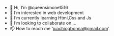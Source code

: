 - 👋 Hi, I’m @queensimone1516
- 👀 I’m interested in web development 
- 🌱 I’m currently learning Html,Css and Js
- 💞️ I’m looking to collaborate on ...
- 📫 How to reach me 'juachiogbonna@gmail.com'

<!---
queensimone1516/queensimone1516 is a ✨ special ✨ repository because its `README.md` (this file) appears on your GitHub profile.
You can click the Preview link to take a look at your changes.
--->
